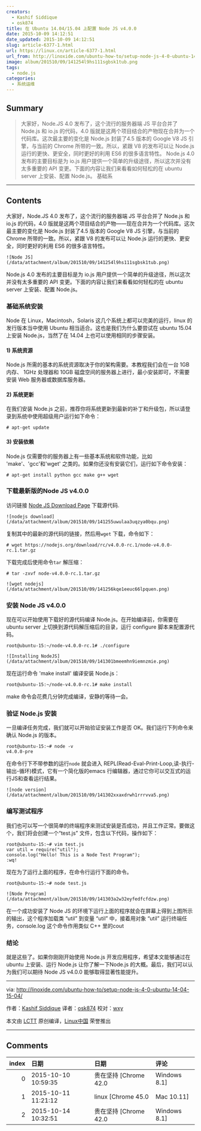```yaml
---
creators:
  - Kashif Siddique
  - osk874
title: 在 Ubuntu 14.04/15.04 上配置 Node JS v4.0.0
date: 2015-10-09 14:12:51
date_updated: 2015-10-09 14:12:51
slug: article-6377-1.html
url: https://linux.cn/article-6377-1.html
url_from: http://linoxide.com/ubuntu-how-to/setup-node-js-4-0-ubuntu-14-04-15-04/
image: album/201510/09/141254l9hs111sgbsk1tub.png
tags:
  - node.js
categories:
  - 系统运维
---
```


## Summary

> 大家好，Node.JS 4.0 发布了，这个流行的服务器端 JS 平台合并了 Node.js 和 io.js 的代码，4.0 版就是这两个项目结合的产物现在合并为一个代码库。这次最主要的变化是 Node.js 封装了4.5 版本的 Google V8 JS 引擎，与当前的 Chrome 所带的一致。所以，紧跟 V8 的发布可以让 Node.js 运行的更快、更安全，同时更好的利用 ES6 的很多语言特性。  Node.js 4.0 发布的主要目标是为 io.js 用户提供一个简单的升级途径，所以这次并没有太多重要的 API 变更。下面的内容让我们来看看如何轻松的在 ubuntu server 上安装、配置 Node.js。 基础系

***

<!-- more -->

## Contents

大家好，Node.JS 4.0 发布了，这个流行的服务器端 JS 平台合并了 Node.js 和 io.js 的代码，4.0 版就是这两个项目结合的产物——现在合并为一个代码库。这次最主要的变化是 Node.js 封装了4.5 版本的 Google V8 JS 引擎，与当前的 Chrome 所带的一致。所以，紧跟 V8 的发布可以让 Node.js 运行的更快、更安全，同时更好的利用 ES6 的很多语言特性。

`![Node JS](/data/attachment/album/201510/09/141254l9hs111sgbsk1tub.png)`

Node.js 4.0 发布的主要目标是为 io.js 用户提供一个简单的升级途径，所以这次并没有太多重要的 API 变更。下面的内容让我们来看看如何轻松的在 ubuntu server 上安装、配置 Node.js。

### 基础系统安装

Node 在 Linux，Macintosh，Solaris 这几个系统上都可以完美的运行，linux 的发行版本当中使用 Ubuntu 相当适合。这也是我们为什么要尝试在 ubuntu 15.04 上安装 Node.js，当然了在 14.04 上也可以使用相同的步骤安装。

#### 1) 系统资源

Node.js 所需的基本的系统资源取决于你的架构需要。本教程我们会在一台 1GB 内存、 1GHz 处理器和 10GB 磁盘空间的服务器上进行，最小安装即可，不需要安装 Web 服务器或数据库服务器。

#### 2) 系统更新

在我们安装 Node.js 之前，推荐你将系统更新到最新的补丁和升级包，所以请登录到系统中使用超级用户运行如下命令：

```shell
# apt-get update
```

#### 3) 安装依赖

Node.js 仅需要你的服务器上有一些基本系统和软件功能，比如 'make'、'gcc'和'wget' 之类的。如果你还没有安装它们，运行如下命令安装：

```shell
# apt-get install python gcc make g++ wget
```

### 下载最新版的Node JS v4.0.0

访问链接 [Node JS Download Page](https://nodejs.org/download/rc/v4.0.0-rc.1/) 下载源代码.

`![nodejs download](/data/attachment/album/201510/09/141255uwulaa3uqzya0bqu.png)`

复制其中的最新的源代码的链接，然后用`wget` 下载，命令如下：

```shell
# wget https://nodejs.org/download/rc/v4.0.0-rc.1/node-v4.0.0-rc.1.tar.gz
```

下载完成后使用命令`tar` 解压缩：

```shell
# tar -zxvf node-v4.0.0-rc.1.tar.gz
```

`![wget nodejs](/data/attachment/album/201510/09/141256kqe1eeuc66lpquen.png)`

### 安装 Node JS v4.0.0

现在可以开始使用下载好的源代码编译 Node.js。在开始编译前，你需要在 ubuntu server 上切换到源代码解压缩后的目录，运行 configure 脚本来配置源代码。

```shell
root@ubuntu-15:~/node-v4.0.0-rc.1# ./configure
```

`![Installing NodeJS](/data/attachment/album/201510/09/141301bmeemhn9iemnzmie.png)`

现在运行命令 'make install' 编译安装 Node.js：

```shell
root@ubuntu-15:~/node-v4.0.0-rc.1# make install
```

make 命令会花费几分钟完成编译，安静的等待一会。

### 验证 Node.js 安装

一旦编译任务完成，我们就可以开始验证安装工作是否 OK。我们运行下列命令来确认 Node.js 的版本。

```shell
root@ubuntu-15:~# node -v
v4.0.0-pre
```

在命令行下不带参数的运行`node` 就会进入 REPL(Read-Eval-Print-Loop,读-执行-输出-循环)模式，它有一个简化版的emacs 行编辑器，通过它你可以交互式的运行JS和查看运行结果。

`![node version](/data/attachment/album/201510/09/141302xxaxdrwh1rrrvva5.png)`

### 编写测试程序

我们也可以写一个很简单的终端程序来测试安装是否成功，并且工作正常。要做这个，我们将会创建一个“test.js” 文件，包含以下代码，操作如下：

```shell
root@ubuntu-15:~# vim test.js
var util = require("util");
console.log("Hello! This is a Node Test Program");
:wq!
```

现在为了运行上面的程序，在命令行运行下面的命令。

```shell
root@ubuntu-15:~# node test.js
```

`![Node Program](/data/attachment/album/201510/09/141303a2w32eyfedfcfdzw.png)`

在一个成功安装了 Node JS 的环境下运行上面的程序就会在屏幕上得到上图所示的输出，这个程序加载类 “util” 到变量 “util” 中，接着用对象 “util” 运行终端任务，console.log 这个命令作用类似 C++ 里的cout

### 结论

就是这些了。如果你刚刚开始使用 Node.js 开发应用程序，希望本文能够通过在 ubuntu 上安装、运行 Node.js 让你了解一下Node.js 的大概。最后，我们可以认为我们可以期待 Node JS v4.0.0 能够取得显著性能提升。

---

via: <http://linoxide.com/ubuntu-how-to/setup-node-js-4-0-ubuntu-14-04-15-04/>

作者：[Kashif Siddique](http://linoxide.com/author/kashifs/) 译者：[osk874](https://github.com/osk874) 校对：[wxy](https://github.com/wxy)

本文由 [LCTT](https://github.com/LCTT/TranslateProject) 原创编译，[Linux中国](https://linux.cn/) 荣誉推出

***

## Comments

|   index | 日期                | 日期                               | 评论                                                                                                                               |
|--------:|:--------------------|:-----------------------------------|:-----------------------------------------------------------------------------------------------------------------------------------|
|       0 | 2015-10-10 10:59:35 | 贵在坚持 [Chrome 42.0|Windows 8.1] | 编译竟然没有make ?&nbsp; &nbsp;预编译./configure后直接make install ?                                                               |
|       1 | 2015-10-11 11:21:12 | linux [Chrome 45.0|Mac 10.11]      | 嗯，正常是先 make，在 make install ，或者 make &amp;&amp; make install 。但是，如果make install 时没有 make ，会自动执行 make 的。 |
|       2 | 2015-10-14 10:32:51 | 贵在坚持 [Chrome 42.0|Windows 8.1] | 学习了！&nbsp;&nbsp;没有试过这么执行。                                                                                             |
